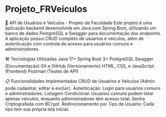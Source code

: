 # Projeto_FRVeiculos

🚗 API de Usuários e Veículos - Projeto de Faculdade
Este projeto é uma aplicação backend desenvolvida em Java com Spring Boot, utilizando um banco de dados PostgreSQL e Swagger para documentação dos endpoints. A aplicação possui CRUD completo de usuários e veículos, além de autenticação com controle de acesso para usuários comuns e administradores.

🛠️ Tecnologias Utilizadas
Java 17+
Spring Boot 3+
PostgreSQL
Swagger (Documentação)
Git e GitHub (Versionamento)
HTML, CSS, e JavaScript (Frontend)
Postman (Testes de API)

📋 Funcionalidades Implementadas
CRUD de Usuários e Veículos (Admin pode cadastrar, editar e excluir).
Autenticação: Login para usuários comuns e administradores.
Listagem Condicional: Usuários comuns podem listar apenas veículos, enquanto administradores têm acesso total.
Senha Criptografada com BCrypt.
Redirecionamento por Tipo de Usuário: Cada tipo tem sua própria tela inicial.
